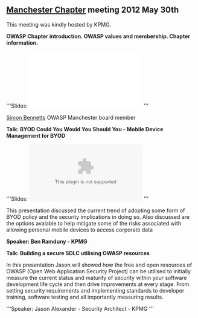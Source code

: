 ## [Manchester Chapter](https://www.owasp.org/index.php/Manchester) meeting 2012 May 30th

This meeting was kindly hosted by KPMG.

**OWASP Chapter introduction. OWASP values and membership. Chapter
information.**

'''Slides:
![<File:OWASP_Manchester_12_05_30_intro.pdf>](OWASP_Manchester_12_05_30_intro.pdf
"File:OWASP_Manchester_12_05_30_intro.pdf") '''

[Simon Bennetts](User:Simon_Bennetts "wikilink") OWASP Manchester board
member

**Talk: BYOD Could You Would You Should You - Mobile Device Management
for BYOD**

'''Slides:
![<File:OWASP_Manchester_Bring_Your_Own_Device_v2.pptx>](OWASP_Manchester_Bring_Your_Own_Device_v2.pptx
"File:OWASP_Manchester_Bring_Your_Own_Device_v2.pptx") '''

This presentation discussed the current trend of adopting some form of
BYOD policy and the security implications in doing so. Also discussed
are the options avalable to help mitigate some of the risks associated
with allowing personal mobile devices to access corporate data

**Speaker: Ben Ramduny - KPMG**

**Talk: Building a secure SDLC utilising OWASP resources**

In this presentation Jason will showed how the free and open resources
of OWASP (Open Web Application Security Project) can be utilised to
initially measure the current status and maturity of security within
your software development life cycle and then drive improvements at
every stage. From setting security requirements and implementing
standards to developer training, software testing and all importantly
measuring results.

'''Speaker: Jason Alexander - Security Architect - KPMG '''